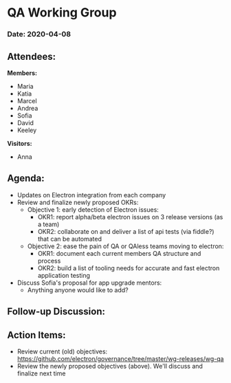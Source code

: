 # QA Working Group

### Date: 2020-04-08

## Attendees:

**Members:**
* Maria
* Katia
* Marcel
* Andrea
* Sofia
* David
* Keeley

**Visitors:**
* Anna

## Agenda:
* Updates on Electron integration from each company
* Review and finalize newly proposed OKRs:
    * Objective 1: early detection of Electron issues:
        * OKR1: report alpha/beta electron issues on 3 release versions (as a team)
        * OKR2: collaborate on and deliver a list of api tests (via fiddle?) that can be automated
    * Objective 2: ease the pain of QA or QAless teams moving to electron:
        * OKR1: document each current members QA structure and process
        * OKR2: build a list of tooling needs for accurate and fast electron application testing
* Discuss Sofia's proposal for app upgrade mentors:
    * Anything anyone would like to add?

## Follow-up Discussion:

## Action Items:
* Review current (old) objectives: https://github.com/electron/governance/tree/master/wg-releases/wg-qa
* Review the newly proposed objectives (above). We'll discuss and finalize next time